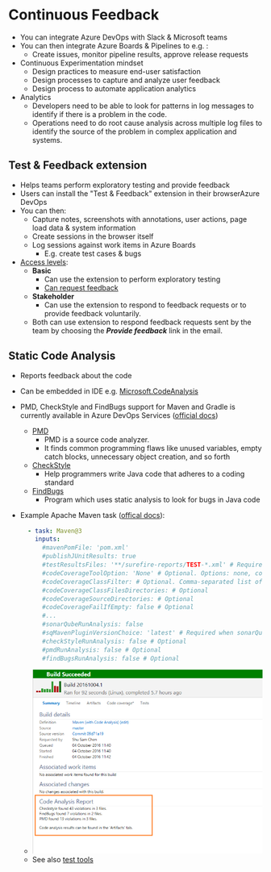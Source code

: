 # Continuous Feedback

- You can integrate Azure DevOps with Slack & Microsoft teams
- You can then integrate Azure Boards & Pipelines to e.g. :
  - Create issues, monitor pipeline results, approve release requests
- Continuous Experimentation mindset
  - Design practices to measure end-user satisfaction
  - Design processes to capture and analyze user feedback
  - Design process to automate application analytics
- Analytics
  - Developers need to be able to look for patterns in log messages to identify if there is a problem in the code.
  - Operations need to do root cause analysis across multiple log files to identify the source of the problem in complex application and systems.

## Test & Feedback extension

- Helps teams perform exploratory testing and provide feedback
- Users can install the "Test & Feedback" extension in their browserAzure DevOps
- You can then:
  - Capture notes, screenshots with annotations, user actions, page load data & system information
  - Create sessions in the browser itself
  - Log sessions against work items in Azure Boards
    - E.g. create test cases & bugs
- [Access levels](https://docs.microsoft.com/en-us/azure/devops/test/connected-mode-exploratory-testing):
  - **Basic**
    - Can use the extension to perform exploratory testing
    - [Can request feedback](https://docs.microsoft.com/en-us/azure/devops/test/request-stakeholder-feedback?view=azure-devops#request)
  - **Stakeholder**
    - Can use the extension to respond to feedback requests or to provide feedback voluntarily.
  - Both can use extension to respond feedback requests sent by the team by choosing the ***Provide feedback*** link in the email.

## Static Code Analysis

- Reports feedback about the code
- Can be embedded in IDE e.g. [Microsoft.CodeAnalysis](https://www.nuget.org/packages/Microsoft.CodeAnalysis)
- PMD, CheckStyle and FindBugs support for Maven and Gradle is currently available in Azure DevOps Services ([official docs](https://docs.microsoft.com/en-us/azure/devops/java/standalone-tools))
  - [PMD](https://pmd.github.io/)
    - PMD is a source code analyzer.
    - It finds common programming flaws like unused variables, empty catch blocks, unnecessary object creation, and so forth
  - [CheckStyle](https://checkstyle.sourceforge.io/)
    - Help programmers write Java code that adheres to a coding standard
  - [FindBugs](http://findbugs.sourceforge.net/)
    - Program which uses static analysis to look for bugs in Java code
- Example Apache Maven task ([offical docs](https://docs.microsoft.com/en-us/azure/devops/pipelines/tasks/build/maven?view=azure-devops)):

  ```yaml
    - task: Maven@3
      inputs:
        #mavenPomFile: 'pom.xml'
        #publishJUnitResults: true
        #testResultsFiles: '**/surefire-reports/TEST-*.xml' # Required when publishJUnitResults == True
        #codeCoverageToolOption: 'None' # Optional. Options: none, cobertura, jaCoCo. Enabling code coverage inserts the `clean` goal into the Maven goals list when Maven runs.
        #codeCoverageClassFilter: # Optional. Comma-separated list of filters to include or exclude classes from collecting code coverage. For example: +:com.*,+:org.*,-:my.app*.*
        #codeCoverageClassFilesDirectories: # Optional
        #codeCoverageSourceDirectories: # Optional
        #codeCoverageFailIfEmpty: false # Optional
        #...
        #sonarQubeRunAnalysis: false
        #sqMavenPluginVersionChoice: 'latest' # Required when sonarQubeRunAnalysis == True# Options: latest, pom
        #checkStyleRunAnalysis: false # Optional
        #pmdRunAnalysis: false # Optional
        #findBugsRunAnalysis: false # Optional
  ```

  - ![Azure DevOps static code analysis reports](./img/continuous-feedback/static-code-analysis/azure-devops-code-analysis-reports.png)
  - See also [test tools](./4.1.%20Continuous%20Testing%20-%20Choosing%20Test%20and%20Work%20Management%20Tools.md#test-tools)
